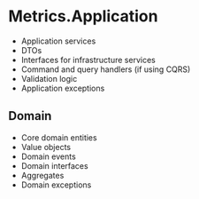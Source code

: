 # Metrics.Application

- Application services
- DTOs
- Interfaces for infrastructure services
- Command and query handlers (if using CQRS)
- Validation logic
- Application exceptions

## Domain

- Core domain entities
- Value objects
- Domain events
- Domain interfaces
- Aggregates
- Domain exceptions
